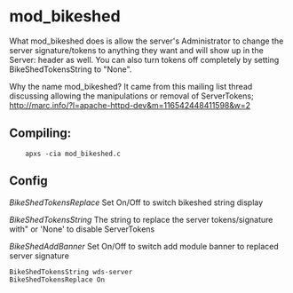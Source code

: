 mod_bikeshed
============
What mod_bikeshed does is allow the server's Administrator to change the server signature/tokens to anything they want and will show up in the Server: header as well. You can also turn tokens off completely by setting BikeShedTokensString to "None".

Why the name mod_bikeshed?
It came from this mailing list thread discussing allowing the manipulations or removal of ServerTokens;
http://marc.info/?l=apache-httpd-dev&m=116542448411598&w=2

## Compiling: 
```
	apxs -cia mod_bikeshed.c
```

## Config

*BikeShedTokensReplace* Set On/Off to switch bikeshed string display

*BikeShedTokensString* The string to replace the server tokens/signature with" or 'None' to disable ServerTokens

*BikeShedAddBanner* Set On/Off to switch add module banner to replaced server signature


```
BikeShedTokensString wds-server
BikeShedTokensReplace On
```
